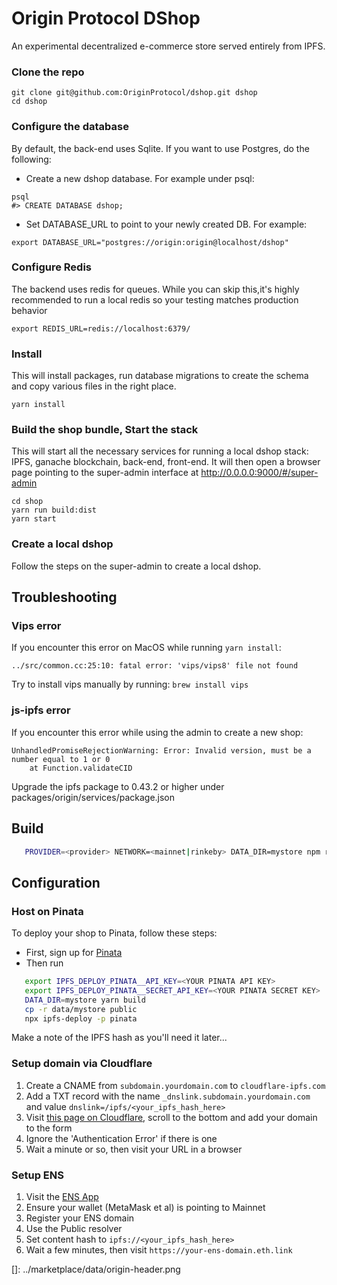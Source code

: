 # Origin Protocol DShop

An experimental decentralized e-commerce store served entirely from IPFS.

### Clone the repo
```
git clone git@github.com:OriginProtocol/dshop.git dshop
cd dshop
```

### Configure the database
By default, the back-end uses Sqlite. If you want to use Postgres, do the following:
 - Create a new dshop database. For example under psql:
 ```
psql
#> CREATE DATABASE dshop;
```
 - Set DATABASE_URL to point to your newly created DB. For example:
```
export DATABASE_URL="postgres://origin:origin@localhost/dshop"
```

### Configure Redis
The backend uses redis for queues. While you can skip this,it's highly recommended to run a local redis so your testing matches production behavior
```
export REDIS_URL=redis://localhost:6379/
```

### Install
This will install packages, run database migrations to create the schema and copy various files in the right place.
```
yarn install
```

### Build the shop bundle, Start the stack
This will start all the necessary services for running a local dshop stack: IPFS, ganache blockchain, back-end, front-end. It will then open a browser page pointing to the super-admin interface at http://0.0.0.0:9000/#/super-admin
```
cd shop
yarn run build:dist
yarn start
```

### Create a local dshop
Follow the steps on the super-admin to create a local dshop.

## Troubleshooting
### Vips error
If you encounter this error on MacOS while running `yarn install`:
```
../src/common.cc:25:10: fatal error: 'vips/vips8' file not found
```
Try to install vips manually by running:
```brew install vips```

### js-ipfs error
If you encounter this error while using the admin to create a new shop:
```
UnhandledPromiseRejectionWarning: Error: Invalid version, must be a number equal to 1 or 0
    at Function.validateCID
```
Upgrade the ipfs package to 0.43.2 or higher under packages/origin/services/package.json

## Build

```sh
   PROVIDER=<provider> NETWORK=<mainnet|rinkeby> DATA_DIR=mystore npm run build
```

## Configuration
 
### Host on Pinata
To deploy your shop to Pinata, follow these steps:
 - First, sign up for [Pinata](https://pinata.cloud/signup)
 - Then run
```sh
   export IPFS_DEPLOY_PINATA__API_KEY=<YOUR PINATA API KEY>
   export IPFS_DEPLOY_PINATA__SECRET_API_KEY=<YOUR PINATA SECRET KEY>
   DATA_DIR=mystore yarn build
   cp -r data/mystore public
   npx ipfs-deploy -p pinata
```

Make a note of the IPFS hash as you'll need it later...

### Setup domain via Cloudflare

1. Create a CNAME from `subdomain.yourdomain.com` to `cloudflare-ipfs.com`
2. Add a TXT record with the name `_dnslink.subdomain.yourdomain.com` and value
   `dnslink=/ipfs/<your_ipfs_hash_here>`
3. Visit
   [this page on Cloudflare](https://www.cloudflare.com/distributed-web-gateway/),
   scroll to the bottom and add your domain to the form
4. Ignore the 'Authentication Error' if there is one
5. Wait a minute or so, then visit your URL in a browser

### Setup ENS

1. Visit the [ENS App](https://app.ens.domains/)
2. Ensure your wallet (MetaMask et al) is pointing to Mainnet
3. Register your ENS domain
4. Use the Public resolver
5. Set content hash to `ipfs://<your_ipfs_hash_here>`
6. Wait a few minutes, then visit `https://your-ens-domain.eth.link`


[]: ../marketplace/data/origin-header.png